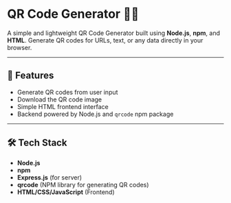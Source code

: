 # QR Code Generator 🧾🔳

A simple and lightweight QR Code Generator built using **Node.js**, **npm**, and **HTML**. Generate QR codes for URLs, text, or any data directly in your browser.

---

## 🚀 Features

- Generate QR codes from user input
- Download the QR code image
- Simple HTML frontend interface
- Backend powered by Node.js and `qrcode` npm package

---

## 🛠️ Tech Stack

- **Node.js**
- **npm**
- **Express.js** (for server)
- **qrcode** (NPM library for generating QR codes)
- **HTML/CSS/JavaScript** (Frontend)
